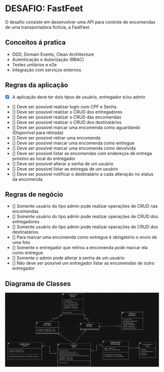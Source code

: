# DESAFIO: FastFeet

O desafio consiste em desenvolver uma API para controle de encomendas de uma transportadora fictícia, a FastFeet.

## Conceitos á pratica

- DDD, Domain Events, Clean Architecture
- Autenticação e Autorização (RBAC)
- Testes unitários e e2e
- Integração com serviços externos

## Regras da aplicação

- [x] A aplicação deve ter dois tipos de usuário, entregador e/ou admin
- [] Deve ser possível realizar login com CPF e Senha
- [] Deve ser possível realizar o CRUD dos entregadores
- [] Deve ser possível realizar o CRUD das encomendas
- [] Deve ser possível realizar o CRUD dos destinatários
- [] Deve ser possível marcar uma encomenda como aguardando (Disponível para retirada)
- [] Deve ser possível retirar uma encomenda
- [] Deve ser possível marcar uma encomenda como entregue
- [] Deve ser possível marcar uma encomenda como devolvida
- [] Deve ser possível listar as encomendas com endereços de entrega próximo ao local do entregador
- [] Deve ser possível alterar a senha de um usuário
- [] Deve ser possível listar as entregas de um usuário
- [] Deve ser possível notificar o destinatário a cada alteração no status da encomenda

## Regras de negócio

- [] Somente usuário do tipo admin pode realizar operações de CRUD nas encomendas
- [] Somente usuário do tipo admin pode realizar operações de CRUD dos entregadores
- [] Somente usuário do tipo admin pode realizar operações de CRUD dos destinatários
- [] Para marcar uma encomenda como entregue é obrigatório o envio de uma foto
- [] Somente o entregador que retirou a encomenda pode marcar ela como entregue
- [] Somente o admin pode alterar a senha de um usuário
- [] Não deve ser possível um entregador listar as encomendas de outro entregador

## Diagrama de Classes

![Diagrama de classes](./assets/shipping-class-diagram.png)
